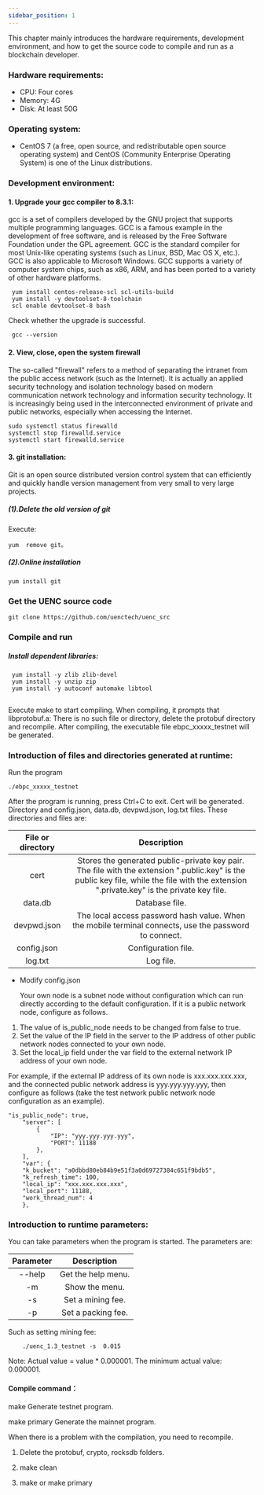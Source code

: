 ```yaml
---
sidebar_position: 1
---
```





This chapter mainly introduces the hardware requirements, development environment, and how to get the source code to compile and run as a blockchain developer.  

### Hardware requirements:
* CPU: Four cores
* Memory: 4G
* Disk: At least 50G


### Operating system:
  * CentOS 7 (a free, open source, and redistributable open source operating system) and CentOS (Community Enterprise Operating System) is one of the Linux distributions.

### Development environment:
#### 1. Upgrade your gcc compiler to 8.3.1:

gcc is a set of compilers developed by the GNU project that supports multiple programming languages.
GCC is a famous example in the development of free software, and is released by the Free Software Foundation under the GPL agreement.
GCC is the standard compiler for most Unix-like operating systems (such as Linux, BSD, Mac OS X, etc.).
GCC is also applicable to Microsoft Windows. GCC supports a variety of computer system chips, such as x86, ARM, and has been ported to a variety of other hardware platforms.

```
 yum install centos-release-scl scl-utils-build   
 yum install -y devtoolset-8-toolchain
 scl enable devtoolset-8 bash
```
Check whether the upgrade is successful.
```
 gcc --version
```

#### 2.  View, close, open the system firewall
The so-called "firewall" refers to a method of separating the intranet from the public access network (such as the Internet).
It is actually an applied security technology and isolation technology based on modern communication network technology and information security technology.
It is increasingly being used in the interconnected environment of private and public networks, especially when accessing the Internet.
```
sudo systemctl status firewalld  
systemctl stop firewalld.service  
systemctl start firewalld.service 
```

#### 3.  git installation:  
Git is an open source distributed version control system that can efficiently and quickly handle version management from very small to very large projects.
##### (1).Delete the old version of git 
Execute:
```
yum  remove git。
```

##### (2).Online installation  
 
```
yum install git 
```

### Get the UENC source code
```
git clone https://github.com/uenctech/uenc_src
```
###  Compile and run
 ##### Install dependent libraries:
``` 
 yum install -y zlib zlib-devel  
 yum install -y unzip zip  
 yum install -y autoconf automake libtool
 
```     
Execute make to start compiling. When compiling, it prompts that libprotobuf.a: There is no such file or directory, delete the protobuf directory and recompile.
After compiling, the executable file ebpc_xxxxx_testnet will be generated.  
 ### Introduction of files and directories generated at runtime:
Run the program  
 ```
 ./ebpc_xxxxx_testnet
 ```
 
 After the program is running, press Ctrl+C to exit. Cert will be generated.
Directory and config.json, data.db, devpwd.json, log.txt files. These directories and files are:

  | File or directory |     Description     | 
 | :--------: | :--------------: | 
 |   cert   | Stores the generated public-private key pair. The file with the extension ".public.key" is the public key file, while the file with the extension ".private.key" is the private key file. | 
 |   data.db   | Database file. | 
 |   devpwd.json   | The local access password hash value. When the mobile terminal connects, use the password to connect. | 
 |   config.json   | Configuration file. | 
 |   log.txt   | Log file. | 
 
   * Modify config.json
   
     Your own node is a subnet node without configuration which can run directly according to the default configuration. If it is a public network node, configure as follows.

1. The value of is_public_node needs to be changed from false to true.
 2. Set the value of the IP field in the server to the IP address of other public network nodes connected to your own node.
 3. Set the local_ip field under the var field to the external network IP address of your own node.

For example, if the external IP address of its own node is xxx.xxx.xxx.xxx, and the connected public network address is yyy.yyy.yyy.yyy, then configure as follows (take the test network public network node configuration as an example).

```
"is_public_node": true,
    "server": [
        {
            "IP": "yyy.yyy.yyy.yyy",
            "PORT": 11188
        },
    ],
    "var": {
    "k_bucket": "a0dbbd80eb84b9e51f3a0d69727384c651f9bdb5",
    "k_refresh_time": 100,
    "local_ip": "xxx.xxx.xxx.xxx",
    "local_port": 11188,
    "work_thread_num": 4
    },
```
### Introduction to runtime parameters:   
You can take parameters when the program is started. The parameters are:

|      Parameter |Description|
|:---:|:---:|  
|--help  |Get the help menu.|
|-m       |Show the menu.  |
|-s       |Set a mining fee.   |
|-p       |Set a packing fee. |  

Such as setting mining fee:
```
    ./uenc_1.3_testnet -s  0.015
```

 Note: Actual value = value * 0.000001. The minimum actual value: 0.000001.
 
#### Compile command：

make    Generate testnet program.

make primary   Generate the mainnet program.

When there is a problem with the compilation, you need to recompile.

 1. Delete the protobuf, crypto, rocksdb folders.

2. make clean

3. make or make primary